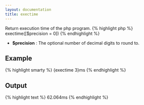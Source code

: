 ```yaml
---
layout: documentation
title: exectime
---
```


Return execution time of the php program.
{% highlight php %}
exectime([$precision = 0])
{% endhighlight %}

* **$precision** : The optional number of decimal digits to round to.

## Example
{% highlight smarty %}
{exectime 3}ms
{% endhighlight %}

## Output
{% highlight text %}
62.064ms
{% endhighlight %}